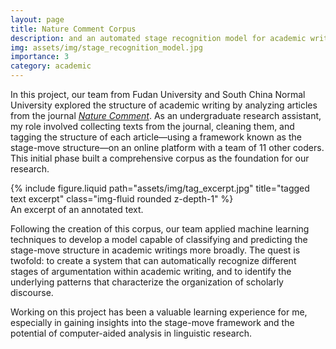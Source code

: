 ```yaml
---
layout: page
title: Nature Comment Corpus
description: and an automated stage recognition model for academic writings
img: assets/img/stage_recognition_model.jpg
importance: 3
category: academic
---
```


In this project, our team from Fudan University and South China Normal University explored the structure of academic writing by analyzing articles from the journal [*Nature Comment*](https://www.nature.com/nature/articles?type=comment). As an undergraduate research assistant, my role involved collecting texts from the journal, cleaning them, and tagging the structure of each article—using a framework known as the stage-move structure—on an online platform with a team of 11 other coders. This initial phase built a comprehensive corpus as the foundation for our research.

<div class="row">
    <div class="col-sm mt-3 mt-md-0">
        {% include figure.liquid path="assets/img/tag_excerpt.jpg" title="tagged text excerpt" class="img-fluid rounded z-depth-1" %}
    </div>
</div>
<div class="caption">
    An excerpt of an annotated text.
</div>


Following the creation of this corpus, our team applied machine learning techniques to develop a model capable of classifying and predicting the stage-move structure in academic writings more broadly. The quest is twofold: to create a system that can automatically recognize different stages of argumentation within academic writing, and to identify the underlying patterns that characterize the organization of scholarly discourse. 

Working on this project has been a valuable learning experience for me, especially in gaining insights into the stage-move framework and the potential of computer-aided analysis in linguistic research. 
